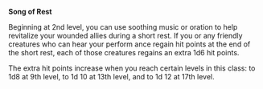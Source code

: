 __**Song of Rest**__

Beginning at 2nd level, you can use soothing music or oration to help revitalize your wounded allies during a short rest. If you or any friendly creatures who can hear your perform ance regain hit points at the end of the short rest, each of those creatures regains an extra 1d6 hit points.

The extra hit points increase when you reach certain levels in this class: to 1d8 at 9th level, to 1d 10 at 13th level, and to 1d 12 at 17th level.